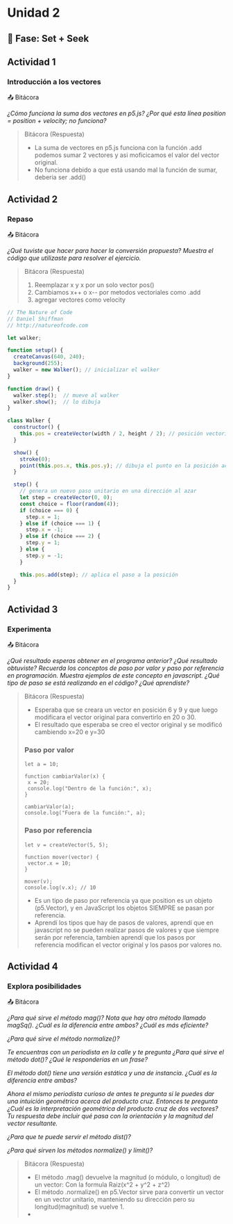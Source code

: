 # Unidad 2

## 🔎 Fase: Set + Seek

## Actividad 1 
### Introducción a los vectores

📤 Bitácora

*¿Cómo funciona la suma dos vectores en p5.js?*
*¿Por qué esta línea position = position + velocity; no funciona?*

> Bitácora (Respuesta)
> - La suma de vectores en p5.js funciona con la función .add podemos sumar 2 vectores y asi moficicamos el valor del vector original.
> - No funciona debido a que está usando mal la función de sumar, deberia ser .add()

## Actividad 2
### Repaso 

📤 Bitácora

*¿Qué tuviste que hacer para hacer la conversión propuesta?*
*Muestra el código que utilizaste para resolver el ejercicio.*

> Bitácora (Respuesta)
> 1. Reemplazar x y x por un solo vector pos()
> 2. Cambiamos x++ o x-- por metodos vectoriales como .add
> 3. agregar vectores como velocity

```javascript
// The Nature of Code
// Daniel Shiffman
// http://natureofcode.com

let walker;

function setup() {
  createCanvas(640, 240);
  background(255);
  walker = new Walker(); // inicializar el walker
}

function draw() {
  walker.step();  // mueve al walker
  walker.show();  // lo dibuja
}

class Walker {
  constructor() {
    this.pos = createVector(width / 2, height / 2); // posición vectorial
  }

  show() {
    stroke(0);
    point(this.pos.x, this.pos.y); // dibuja el punto en la posición actual
  }

  step() {
    // genera un nuevo paso unitario en una dirección al azar
    let step = createVector(0, 0);
    const choice = floor(random(4));
    if (choice === 0) {
      step.x = 1;
    } else if (choice === 1) {
      step.x = -1;
    } else if (choice === 2) {
      step.y = 1;
    } else {
      step.y = -1;
    }

    this.pos.add(step); // aplica el paso a la posición
  }
}

```

## Actividad 3
### Experimenta

📤 Bitácora

*¿Qué resultado esperas obtener en el programa anterior?*
*¿Qué resultado obtuviste?*
*Recuerda los conceptos de paso por valor y paso por referencia en programación. Muestra ejemplos de este concepto en javascript.*
*¿Qué tipo de paso se está realizando en el código?*
*¿Qué aprendiste?*

> Bitácora (Respuesta)
>  - Esperaba que se creara un vector en posición 6 y 9 y que luego modificara el vector original para convertirlo en 20 o 30.
> -  El resultado que esperaba se creo el vector original y se modificó cambiendo x=20 e y=30
> ### Paso por valor
> ```
> let a = 10;
>
>function cambiarValor(x) {
>  x = 20;
>  console.log("Dentro de la función:", x); 
>}
>
>cambiarValor(a);
>console.log("Fuera de la función:", a); 
>```
> ### Paso por referencia
>```
> let v = createVector(5, 5);
>
>function mover(vector) {
>  vector.x = 10;
>}
>
>mover(v);
>console.log(v.x); // 10
>```
> - Es un tipo de paso por referencia ya que position es un objeto (p5.Vector), y en JavaScript los objetos SIEMPRE se pasan por referencia.
> - Aprendí los tipos que hay de pasos de valores, aprendí que en javascript no se pueden realizar pasos de valores y que siempre serán por referencia, tambien aprendí que los pasos por referencia modifican el vector original y los pasos por valores no.

## Actividad 4 
### Explora posibilidades

📤 Bitácora

*¿Para qué sirve el método mag()? Nota que hay otro método llamado magSq(). ¿Cuál es la diferencia entre ambos? ¿Cuál es más eficiente?*

*¿Para qué sirve el método normalize()?*

*Te encuentras con un periodista en la calle y te pregunta ¿Para qué sirve el método dot()? ¿Qué le responderías en un frase?*

*El método dot() tiene una versión estática y una de instancia. ¿Cuál es la diferencia entre ambas?*

*Ahora el mismo periodista curioso de antes te pregunta si le puedes dar una intuición geométrica acerca del producto cruz. Entonces te pregunta ¿Cuál es la* *interpretación geométrica del producto cruz de dos vectores? Tu respuesta debe incluir qué pasa con la orientación y la magnitud del vector resultante.*

*¿Para que te puede servir el método dist()?*

*¿Para qué sirven los métodos normalize() y limit()?*


> Bitácora (Respuesta)
> - El método .mag() devuelve la magnitud (o módulo, o longitud) de un vector: Con la formula Raiz(x^2 + y^2 + z^2)
> - El método .normalize() en p5.Vector sirve para convertir un vector en un vector unitario, manteniendo su dirección pero su longitud(magnitud) se vuelve 1.
> - 

